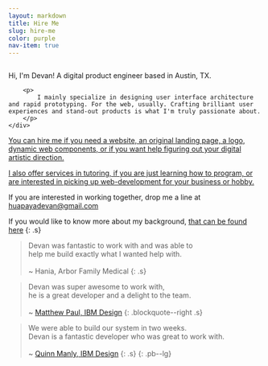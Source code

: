 ```yaml
---
layout: markdown
title: Hire Me
slug: hire-me
color: purple
nav-item: true
---
```


<div class="flex flex--flag flex--space-between flex--column flex--row-rev-md pt--md s">
    <div class="flex__box--sm text--center text--right-md pb--md p--reset-md">
        <img src="http://i.imgur.com/e3hJFF0.jpg" alt="" class="br--md mw--80-45">
    </div>
    <div class="flex__box--md">
        <p>
            <span class="text--accent">Hi, I'm Devan!</span> A digital product engineer based in Austin, TX.
        </p>

        <p>
            I mainly specialize in designing user interface architecture and rapid prototyping. For the web, usually. Crafting brilliant user experiences and stand-out products is what I'm truly passionate about.
        </p>
    </div>
</div>

<a class="typeform-share link cta s"
    href="https://imdevan.typeform.com/to/DJyZhU"
    data-mode="1">
    You can hire me if you need a website,
    an original landing page,
    a logo, dynamic web components, or
    if you want help figuring out your digital artistic direction.
</a>

<a class="typeform-share link cta s"
    href="https://imdevan.typeform.com/to/OKghBi"
    data-mode="1">
    I also offer services in tutoring, if you are just learning how to program,
    or are interested in picking up web-development for your business or hobby.
</a>

If you are interested in working together, drop me a line at
 [huapayadevan@gmail.com](mailto:huapayadevan@gmail.com)

 If you would like to know more about my background,
 [that can be found here](/about-me)
{: .s}


> Devan was fantastic to work with and was able to  
  help me build exactly what I wanted help with.<br><br>
  <span>~ Hania, Arbor Family Medical</span>
{: .s}

> Devan was super awesome to work with,  
  he is a great developer and a delight to the team.<br><br>
  <span>~ <a href="twitter.com/">Matthew Paul, IBM Design</a></span>
{: .blockquote--right .s}

> We were able to build our system in two weeks.  
  Devan is a fantastic developer who was great to work with.<br><br>
  <span>~ <a href="twitter.com/">Quinn Manly, IBM Design</a></span>
{: .s}
{: .pb--lg}
